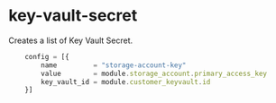 # key-vault-secret

Creates a list of Key Vault Secret.

```javascript
    config = [{
        name         = "storage-account-key"
        value        = module.storage_account.primary_access_key
        key_vault_id = module.customer_keyvault.id
    }]

```